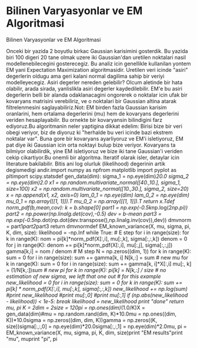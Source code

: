 # Bilinen Varyasyonlar ve EM Algoritmasi


Bilinen Varyasyonlar ve EM Algoritmasi



Onceki bir yazida 2 boyutlu birkac Gaussian karisimini gosterdik. Bu yazida biri 100 digeri 20 tane olmak uzere iki Gaussian'dan uretilen noktalari nasil modellenebilecegini gosterecegiz. Bu analiz icin genellikle kullanilan yontem EM yani Expectation Maximization algoritmasidir. Uretilen veri icinde "asiri" degerlerin oldugu ama geri kalani normal dagilima sahip bir veriyi modelleyecegiz. Asiri degerler nereden gelebilir? Olcum aletinde bir hata olabilir, arada sirada, yanlislikla asiri degerler kaydedilebilir. EM'e bu asiri degerlerin belli bir alanda odaklanacagini ongorerek o noktalar icin ufak bir kovaryans matrisini verebiliriz, ve o noktalari bir Gaussian altina atarak filtrelenmesini saglayabiliriz.Not: EM birden fazla Gaussian karisim oranlarini, hem ortalama degerlerini (mu) hem de kovaryans degerlerini veriden hesaplayabilir. Bu ornekte bir kovaryansin bilindigini farz ediyoruz.Bu algoritmanin neler yaptigina dikkat edelim: Birisi bize bir veri obegi veriyor, biz de diyoruz ki "herhalde bu veri icinde bazi ekstrem noktalar var". Buna gore bir kovaryans ayarliyoruz ve EM'i isletiyoruz, EM pat diye iki Gaussian icin orta noktayi bulup bize veriyor. Kovaryans ta bilmiyor olabilirdik,  yine EM isletiyoruz ve bize iki tane Gaussian'i veriden cekip cikartiyor.Bu onemli bir algoritma. Iteratif olarak isler, detaylar icin literature bakilabilir. Bitis ani log olurluk (likelihood) degerinin artik degismedigi andir.import numpy as npfrom matplotlib import pyplot as pltimport scipy.statsdef gen_data(dim):   sigma_1 = np.eye(dim)*20.0   sigma_2 = np.eye(dim)*2.0   x1 = np.random.multivariate_normal([40.,10.], sigma_1, size=100)   x2 = np.random.multivariate_normal([10.,30.], sigma_2, size=20)   x = np.append(x1, x2, axis=0)   lam_0_1 = np.eye(dim)   lam_0_2 = np.eye(dim)   mu_0_1 = np.array([[1, 1]]).T   mu_0_2 = np.array([[1, 1]]).T   return x.Tdef norm_pdf(b,mean,cov):   k = b.shape[0]   part1 = np.exp(-0.5*k*np.log(2*np.pi))   part2 = np.power(np.linalg.det(cov),-0.5)   dev = b-mean   part3 = np.exp(-0.5*np.dot(np.dot(dev.transpose(),np.linalg.inv(cov)),dev))   dmvnorm = part1*part2*part3   return dmvnormdef EM_known_variance(X, mu, sigma, pi, K, dim, size):   likelihood = -np.Inf   while True:       # E step       for i in range(size):                  for k in range(K):                      nom = pi[k]*norm_pdf(X[:,i], mu[:,k], sigma[:,:,k])               denom = 0               for j in range(K):                          denom += pi[k]*norm_pdf(X[:,i], mu[:,j], sigma[:,:,j])                          gamma[k,i] = nom / denom       # M step       N = np.zeros((dim, 1))       for k in range(K):           sum = 0           for i in range(size):               sum += gamma[k, i]           N[k,:] = sum       # new mu       for k in range(K):           sum = 0           for i in range(size):               sum += gamma[k, i]*X[:,i]                  mu[:, k] = (1/N[k,:])*sum              # new pi       for k in range(K):           pi[k] = N[k,:] / size       # no estimation of new sigma, we left that one out       # for this example                 new_likelihood = 0       for i in range(size):           sum = 0           for k in range(K):                      sum += pi[k] * norm_pdf(X[:,i], mu[:,k], sigma[:,:,k])                  new_likelihood += np.log(sum)       #print new_likelihood       #print mu[:,0]       #print mu[:,1]       if (np.abs(new_likelihood - likelihood)) < 1e-5: break       likelihood = new_likelihood   print "done"   return mu, pi  K = 2dim = 2size = 120pi = np.ones(dim)*(1.0/K)X = gen_data(dim)#mu = np.random.rand(dim, K)*10.0mu = np.ones((dim, K))*10.0sigma = np.zeros((dim, dim, K))gamma = np.zeros((K, size))sigma[:,:,0] = np.eye(dim)*20.0sigma[:,:,1] = np.eye(dim)*2.0mu, pi = EM_known_variance(X, mu, sigma, pi, K, dim, size)print "EM results"print "mu", muprint "pi", pi




